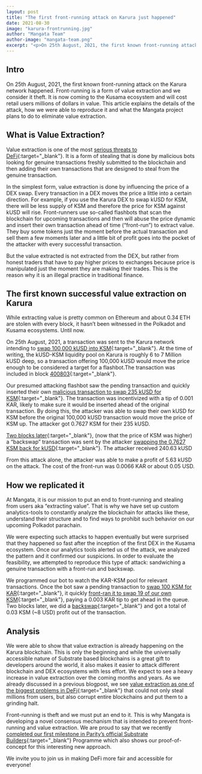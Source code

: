 ```yaml
---
layout: post
title: "The first front-running attack on Karura just happened"
date: 2021-08-30
image: "karura-frontrunning.jpg"
author: "Mangata Team"
author-image: "mangata-team.png"
excerpt: "<p>On 25th August, 2021, the first known front-running attack on the Karura network happened. Front-running is a form of value extraction and we consider it theft. It is now coming to the Kusama ecosystem and will cost retail users millions of dollars in value. This article explains the details of the attack, how we were able to reproduce it and what the Mangata project plans to do to eliminate value extraction.</p>"
---
```


## Intro

On 25th August, 2021, the first known front-running attack on the Karura network happened. Front-running is a form of value extraction and we consider it theft. It is now coming to the Kusama ecosystem and will cost retail users millions of dollars in value. This article explains the details of the attack, how we were able to reproduce it and what the Mangata project plans to do to eliminate value extraction.

## What is Value Extraction?

Value extraction is one of the most [serious threats to DeFi](https://blog.mangata.finance/blog/2021-08-01-miner-extractable-value-the-biggest-thorn-in-defi/){:target="\_blank"}. It is a form of stealing that is done by malicious bots looking for genuine transactions freshly submitted to the blockchain and then adding their own transactions that are designed to steal from the genuine transaction.

In the simplest form, value extraction is done by influencing the price of a DEX swap. Every transaction in a DEX moves the price a little into a certain direction. For example, if you use the Karura DEX to swap kUSD for KSM, there will be less supply of KSM and therefore the price for KSM against kUSD will rise. Front-runners use so-called flashbots that scan the blockchain for upcoming transactions and then will abuse the price dynamic and insert their own transaction ahead of time (“front-run”) to extract value. They buy some tokens just the moment before the actual transaction and sell them a few moments later and a little bit of profit goes into the pocket of the attacker with every successful transaction.

But the value extracted is not extracted from the DEX, but rather from honest traders that have to pay higher prices to exchanges because price is manipulated just the moment they are making their trades. This is the reason why it is an illegal practice in traditional finance.

## The first known successful value extraction on Karura

While extracting value is pretty common on Ethereum and about 0.34 ETH are stolen with every block, it hasn’t been witnessed in the Polkadot and Kusama ecosystems. Until now.

On 25th August, 2021, a transaction was sent to the Karura network intending to [swap 100,000 kUSD into KSM](https://karura.subscan.io/extrinsic/0x73599d9a253f8bd8f847289d0c29c6e83dcc7351b435718cfcf420b6edf12ae4){:target="\_blank"}. At the time of writing, the kUSD-KSM liquidity pool on Karura is roughly 6 to 7 Million kUSD deep, so a transaction offering 100,000 kUSD would move the price enough to be considered a target for a flashbot.The transaction was included in block [400803](https://karura.subscan.io/block/400803){:target="\_blank"}.

Our presumed attacking flashbot saw the pending transaction and quickly inserted their own [malicious transaction to swap 235 kUSD for KSM](https://karura.subscan.io/extrinsic/0x125503e93e6f8020bdcb06b3b22dc9547bf14714dbef85f9efb95dd2b1b8cacc){:target="\_blank"}. The transaction was incentivized with a tip of 0.001 KAR, likely to make sure it would be inserted ahead of the original transaction. By doing this, the attacker was able to swap their own kUSD for KSM before the original 100,000 kUSD transaction would move the price of KSM up. The attacker got 0.7627 KSM for their 235 kUSD.

[Two blocks later](https://karura.subscan.io/block/400805){:target="\_blank"}, (now that the price of KSM was higher) a “backswap” transaction was sent by the attacker [swapping the 0.7627 KSM back for kUSD](https://karura.subscan.io/extrinsic/0xad22e722599fe0daf86c3430c998130ddcb38d9aed2d1e825bbca0b4c1a776e7){:target="\_blank"}. The attacker received 240.63 kUSD

From this attack alone, the attacker was able to make a profit of 5.63 kUSD on the attack. The cost of the front-run was 0.0066 KAR or about 0.05 USD.

## How we replicated it

At Mangata, it is our mission to put an end to front-running and stealing from users aka “extracting value”. That is why we have set up custom analytics-tools to constantly analyze the blockchain for attacks like these, understand their structure and to find ways to prohibit such behavior on our upcoming Polkadot parachain.

We were expecting such attacks to happen eventually but were surprised that they happened so fast after the inception of the first DEX in the Kusama ecosystem. Once our analytics tools alerted us of the attack, we analyzed the pattern and it confirmed our suspicions. In order to evaluate the feasibility, we attempted to reproduce this type of attack: sandwiching a genuine transaction with a front-run and backswap.

We programmed our bot to watch the KAR-KSM pool for relevant transactions. Once the bot saw a pending transaction to [swap 100 KSM for KAR](https://karura.subscan.io/extrinsic/0xbc9c358180f4f44b118808fd096bff602f83121a8e95f2e6a1b61bc906230bdc){:target="\_blank"}, it quickly [front-ran it to swap 19 of our own KSM](https://karura.subscan.io/extrinsic/0x188b6250494713edcd7ee42a8ae61f186cc86370ac1fbbaaaca8f7d4ddadb65b){:target="\_blank"}, paying a 0.003 KAR tip to get ahead in the queue. Two blocks later, we did a [backswap](https://karura.subscan.io/extrinsic/0x7a8d56184016bd697476b4b3adad0b01d1c307cbe651da08551a1fa0843950f3){:target="\_blank"} and got a total of 0.03 KSM (~8 USD) profit out of the transaction.

## Analysis

We were able to show that value extraction is already happening on the Karura blockchain. This is only the beginning and while the universally accessible nature of Substrate based blockchains is a great gift to developers around the world, it also makes it easier to attack different blockchain and DEX ecosystems with less effort. We expect to see a heavy increase in value extraction over the coming months and years. As we already discussed in a previous blogpost, we see [value extraction as one of the biggest problems in DeFi](https://blog.mangata.finance/blog/2021-08-01-miner-extractable-value-the-biggest-thorn-in-defi/){:target="\_blank"} that could not only steal millions from users, but also corrupt entire blockchains and put them to a grinding halt.

Front-running is theft and we must put an end to it. This is why Mangata is developing a novel consensus mechanism that is intended to prevent front-running and value extraction. We are proud to say that we recently [completed our first milestone in Parity’s official Substrate Builders](https://www.parity.io/blog/substrate-builders-program-milestone-update-august-2021){:target="\_blank"} Programme which also shows our proof-of-concept for this interesting new approach.

We invite you to join us in making DeFi more fair and accessible for everyone!
